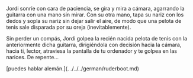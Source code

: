 Jordi sonríe con cara de paciencia, se gira y mira a cámara, agarrando
la guitarra con una mano sin mirar. Con su otra mano, tapa su nariz
con los dedos y sopla su nariz sin dejar salir el aire, de modo que
una pelota de tenis sale disparada por su oreja (inevitablemente).

Sin perder un compás, Jordi golpea la recién nacida pelota de tenis
con la anteriormente dicha guitarra, dirigiéndola con decisión hacia
la cámara, hacia ti, lector, atraviesa la pantalla de tu ordenador y
te golpea en las narices. De repente...

[puedes hablar alemán.](. ./../../german/ruderboot.md)

